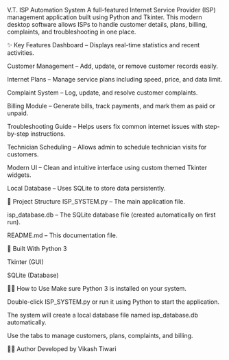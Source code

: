 V.T. ISP Automation System
A full-featured Internet Service Provider (ISP) management application built using Python and Tkinter. This modern desktop software allows ISPs to handle customer details, plans, billing, complaints, and troubleshooting in one place.

✨ Key Features
Dashboard – Displays real-time statistics and recent activities.

Customer Management – Add, update, or remove customer records easily.

Internet Plans – Manage service plans including speed, price, and data limit.

Complaint System – Log, update, and resolve customer complaints.

Billing Module – Generate bills, track payments, and mark them as paid or unpaid.

Troubleshooting Guide – Helps users fix common internet issues with step-by-step instructions.

Technician Scheduling – Allows admin to schedule technician visits for customers.

Modern UI – Clean and intuitive interface using custom themed Tkinter widgets.

Local Database – Uses SQLite to store data persistently.

📁 Project Structure
ISP_SYSTEM.py – The main application file.

isp_database.db – The SQLite database file (created automatically on first run).

README.md – This documentation file.

🧰 Built With
Python 3

Tkinter (GUI)

SQLite (Database)

👨‍💻 How to Use
Make sure Python 3 is installed on your system.

Double-click ISP_SYSTEM.py or run it using Python to start the application.

The system will create a local database file named isp_database.db automatically.

Use the tabs to manage customers, plans, complaints, and billing.

🙋‍♂️ Author
Developed by Vikash Tiwari
